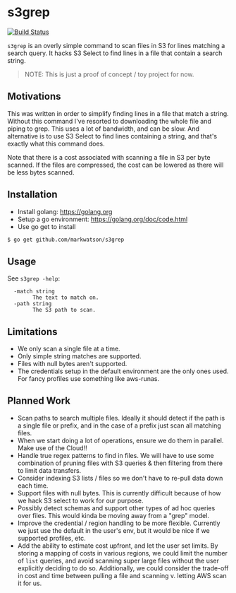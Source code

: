 # s3grep
[![Build Status](https://travis-ci.org/markwatson/s3grep.svg?branch=master)](https://travis-ci.org/markwatson/s3grep)

`s3grep` is an overly simple command to scan files in S3 for lines matching a
 search query. It hacks S3 Select to find lines in a file that contain a search string. 

> NOTE: This is just a proof of concept / toy project for now.

## Motivations

This was written in order to simplify finding lines in a file that match a string. Without this command
I've resorted to downloading the whole file and piping to grep. This uses a lot of bandwidth, and can be
slow. And alternative is to use S3 Select to find lines containing a string, and that's exactly what this
command does. 

Note that there is a cost associated with scanning a file in S3 per byte scanned. If the files are compressed,
the cost can be lowered as there will be less bytes scanned. 

## Installation

- Install golang: <https://golang.org>
- Setup a go environment: <https://golang.org/doc/code.html>
- Use go get to install
```bash
$ go get github.com/markwatson/s3grep
```

## Usage
See `s3grep -help`:
```
  -match string
        The text to match on.
  -path string
        The S3 path to scan.
```

## Limitations

- We only scan a single file at a time.
- Only simple string matches are supported.
- Files with null bytes aren't supported. 
- The credentials setup in the default environment are the only ones used. For fancy profiles use something like aws-runas.

## Planned Work

- Scan paths to search multiple files. Ideally it should detect if the path is a single file or prefix, and in the case of a prefix just scan all matching files.
- When we start doing a lot of operations, ensure we do them in parallel. Make use of the Cloud!!
- Handle true regex patterns to find in files. We will have to use some combination of pruning files with S3 queries & then filtering from there to limit data transfers.
- Consider indexing S3 lists / files so we don't have to re-pull data down each time. 
- Support files with null bytes. This is currently difficult because of how we hack S3 select to work for our purpose. 
- Possibly detect schemas and support other types of ad hoc queries over files. This would kinda be moving away from a "grep" model. 
- Improve the credential / region handling to be more flexible. Currently we just use the default in the user's env, but it would be nice if we supported profiles, etc. 
- Add the ability to estimate cost upfront, and let the user set limits. By storing a mapping of costs in various regions, we could limit the number of `list` queries, and avoid scanning super large files without the user explicitly deciding to do so. Additionally, we could consider the trade-off in cost and time between pulling a file and scanning v. letting AWS scan it for us. 